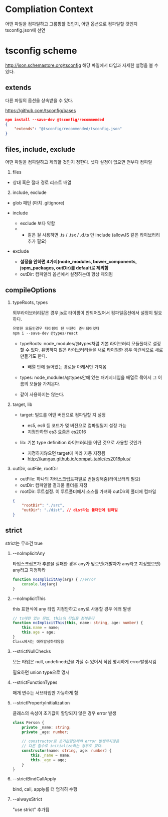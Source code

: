 # Compliation Context
어떤 파일을 컴파일하고 그룹핑할 것인지, 어떤 옵션으로 컴파일할 것인지 tsconfig.json에 선언

# tsconfig scheme
http://json.schemastore.org/tsconfig
해당 파일에서 타입과 자세한 설명을 볼 수 있다.

## extends
다른 파일의 옵션을 상속받을 수 있다.

https://github.com/tsconfig/bases
```json
npm install --save-dev @tsconfig/recommended
{
    "extends": "@tsconfig/recommended/tsconfig.json"
}
```

## files, include, exclude
어떤 파일을 컴파일하고 제외할 것인지 정한다. 셋다 설정이 없으면 전부다 컴파일
1. files
- 상대 혹은 절대 경로 리스트 배열 

2. include, exclude
- glob 패턴 (마치 .gitignore)
- include
    - exclude 보다 약함
    - * 같은 걸 사용하면 .ts / .tsx / .d.ts 만 include (allowJS 같은 라이브러리 추가 필요)

- exclude
    - <strong>설정을 안하면 4가지(node_modules, bower_components, jspm_packages, outDir)를 default로 제외함</strong>
    - outDir: 컴파일러 옵션에서 설정하는데 항상 제외됨

## compileOptions

1. typeRoots, types

    외부라이브러리같은 경우 js로 타이핑이 안되어있어서 컴파일옵션에서 설정이 필요하다.

    ```js
    유명한 모듈인경우 타이핑이 된 버전이 준비되어잇다
    npm i --save-dev @types/react
    ```
    - typeRoots: node_modules/@types처럼 기본 라이브러리 모듈폴더로 설정할 수 있다. 유명하지 않은 라이브러리들을 새로 타이핑한 경우 이런식으로 새로 만들기도 한다.
        - 배열 안에 들어있는 경로들 아래서만 가져옴

    - types: node_modules/@types안에 있는 패키지네임을 배열로 묶어서 그 이름의 모듈을 가져온다.

    - 같이 사용하지는 않는다.

2. target, lib
    - target: 빌드를 어떤 버전으로 컴파일할 지 설정 
        - es5, es6 등 코드가 몇 버전으로 컴파일될지 설정 가능 
        - 지정안하면 es3 요즘은 es2016

    - lib: 기본 type definition 라이브러리를 어떤 것으로 사용할 것인가
        - 지정하지않으면 target에 따라 자동 지정됨
        - http://kangax.github.io/compat-table/es2016plus/ 

3. outDir, outFile, rootDir
    - outFile: 하나의 자바스크립트파일로 번들링해줌(라이브러리 필요)
    - outDir: 컴파일할 결과물 폴더를 지정
    - rootDir: 루트설정. 이 루트폴더에서 소스를 가져와 outDir의 폴더에 컴파일
    ```json
    {
        "rootDir": "./src",        
        "outDir": "./dist", // dist라는 폴더안에 컴파일
    }
    ```

## strict

strict는 무조건 true

1. --noImplicitAny

    타입스크립츠가 추론을 실패한 경우 any가 맞으면(개발자가 any라고 지정했으면) any라고 지정하라

    ```ts
    function noImplicitAny(arg) { //error
        console.log(arg)
    }
    ```

2. --noImplicitThis

    this 표현식에 any 타입 지정안하고 any로 사용할 경우 에러 발생
    ```ts
    // ts에만 있는 문법, this의 타입을 정해준다
    function noImplicitThis(this, name: string, age: number) {
        this.name = name; 
        this.age = age;
    }
    Class에서는 에러발생하지않음
    ```

3. --strictNullChecks

    모든 타입은 null, undefined값을 가질 수 있어서 직접 명시하게 error발생시킴

    필요하면 union type으로 명시

4. --strictFunctionTypes

    매개 변수는 서브타입만 가능하게 함

5. --strictPropertyInitialization

    클래스의 속성이 초기값이 할당되지 않은 경우 error 발생

    ```ts
    class Person {
        private _name: string;
        private _age: number;
        
        // constructor로 초기값할당해야 error 발생하지않음
        // 다른 함수로 initialize하는 경우도 있다.
        constructor(name: string, age: number) {
            this._name = name;
            this._age = age;
        }
    }
    ```

6. --strictBindCallApply

    bind, call, apply를 더 엄격히 수행

7. --alwaysStrict

    "use strict" 추가됨